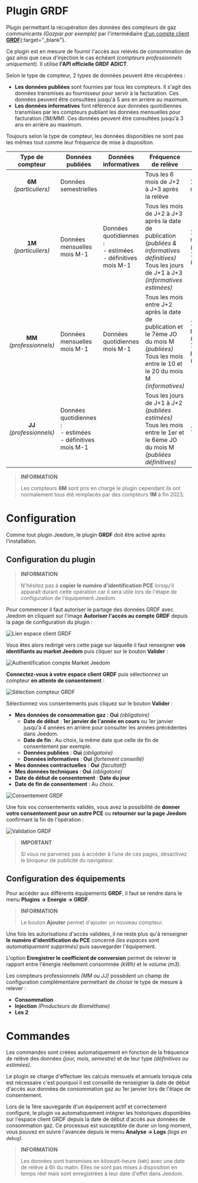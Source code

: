 # Plugin GRDF

Plugin permettant la récupération des données des compteurs de gaz communicants _(Gazpar par exemple)_ par l'intermédiaire [d'un compte client **GRDF**](https://login.monespace.grdf.fr/mire/connexion){:target="\_blank"}.

Ce plugin est en mesure de fournir l'accès aux relevés de consommation de gaz ainsi que ceux d'injection le cas échéant _(compteurs professionnels uniquement)_. Il utilise **l'API officielle GRDF ADICT**.

Selon le type de compteur, 2 types de données peuvent être récupérées :

- **Les données publiées** sont fournies par tous les compteurs. Il s'agit des données transmises au fournisseur pour servir à la facturation. Ces données peuvent être consultées jusqu'à 5 ans en arrière au maximum.
- **Les données informatives** font référence aux données quotidiennes transmises par les compteurs publiant les données mensuelles pour facturation _(1M/MM)_. Ces données peuvent être consultées jusqu'à 3 ans en arrière au maximum.

Toujours selon le type de compteur, les données disponibles ne sont pas les mêmes tout comme leur fréquence de mise à disposition.

|   **Type de compteur**    | Données publiées                                               | Données informatives                                           | Fréquence de relève                                                                                                                                        | Fréquence d'appel                                                          |
| :-----------------------: | -------------------------------------------------------------- | -------------------------------------------------------------- | ---------------------------------------------------------------------------------------------------------------------------------------------------------- | -------------------------------------------------------------------------- |
|  **6M** _(particuliers)_  | Données semestrielles                                          |                                                                | Tous les 6 mois de J+2 à J+3 après la relève                                                                                                               | 1 à 2 fois par mois                                                        |
|  **1M** _(particuliers)_  | Données mensuelles mois M-1                                    | Données quotidiennes :<br>- estimées<br>- définitives mois M-1 | Tous les mois de J+2 à J+3 après la date de publication _(publiées & informatives définitives)_<br>Tous les jours de J+1 à J+3 _(informatives estimées)_   | 1 à 2 fois par mois _(publiées)_<br>1 fois par jour _(informatives)_       |
| **MM** _(professionnels)_ | Données mensuelles mois M-1                                    | Données quotidiennes mois M-1                                  | Tous les mois entre J+2 après la date de publication et le 7ème JO du mois M _(publiées)_<br>Tous les mois entre le 10 et le 20 du mois M _(informatives)_ | 1 à 14 fois par mois _(publiées)_<br>1 à 11 fois par mois _(informatives)_ |
| **JJ** _(professionnels)_ | Données quotidiennes :<br>- estimées<br>- définitives mois M-1 |                                                                | Tous les jours de J+1 à J+2 _(publiées estimées)_<br>Tous les mois entre le 1er et le 6ème JO du mois M _(publiées définitives)_                           | 1 fois par jour                                                            |

> **INFORMATION**
>
> Les compteurs **6M** sont pris en charge le plugin cependant ils ont normalement tous été remplacés par des compteurs **1M** à fin 2023.

# Configuration

Comme tout plugin Jeedom, le plugin **GRDF** doit être activé après l'installation.

## Configuration du plugin

> **INFORMATION**
>
> N'hésitez pas à **copier le numéro d'identification PCE** lorsqu'il apparaît durant cette opération car il sera utile lors de l'étape de configuration de l'équipement Jeedom.

Pour commencer il faut autoriser le partage des données GRDF avec Jeedom en cliquant sur l'image **Autoriser l'accès au compte GRDF** depuis la page de configuration du plugin :

![Lien espace client GRDF](../images/link_grdf.jpg)

Vous êtes alors redirigé vers cette page sur laquelle il faut renseigner **vos identifiants au market Jeedom** puis cliquer sur le bouton **Valider** :

![Authentification compte Market Jeedom](../images/Auth_Jeedom.jpg)

**Connectez-vous à votre espace client GRDF** puis sélectionnez un compteur **en attente de consentement** :

![Sélection compteur GRDF](../images/grdf_home.jpg)

Sélectionnez vos consentements puis cliquez sur le bouton **Valider** :

- **Mes données de consommation gaz** : **Oui** _(obligatoire)_
  - **Date de début** : **1er janvier de l'année en cours** ou 1er janvier jusqu'à 4 années en arrière pour consulter les années précédentes dans Jeedom.
  - **Date de fin** : Au choix, la même date que celle de fin de consentement par exemple.
  - **Données publiées** : **Oui** _(obligatoire)_
  - **Données informatives** : **Oui** _(fortement conseillé)_
- **Mes données contractuelles** : **Oui** _(facultatif)_
- **Mes données techniques** : **Oui** _(obligatoire)_
- **Date de début de consentement** : **Date du jour**
- **Date de fin de consentement** : Au choix.

![Consentement GRDF](../images/grdf_choose.jpg)

Une fois vos consentements validés, vous avez la possibilité de **donner votre consentement pour un autre PCE** ou **retourner sur la page Jeedom** confirmant la fin de l'opération :

![Validation GRDF](../images/grdf_consent.jpg)

> **IMPORTANT**
>
> Si vous ne parvenez pas à accéder à l’une de ces pages, désactivez le bloqueur de publicité du navigateur.

## Configuration des équipements

Pour accéder aux différents équipements **GRDF**, il faut se rendre dans le menu **Plugins → Energie → GRDF**.

> **INFORMATION**
>
> Le bouton **Ajouter** permet d'ajouter un nouveau compteur.

Une fois les autorisations d'accès validées, il ne reste plus qu'à renseigner **le numéro d'identification du PCE** concerné _(les espaces sont automatiquement supprimés)_ puis sauvegarder l'équipement.

L'option **Enregistrer le coefficient de conversion** permet de relever le rapport entre l'énergie réellement consommée _(kWh)_ et le volume _(m3)_.

Les compteurs professionnels _(MM ou JJ)_ possèdent un champ de configuration complémentaire permettant de choisir le type de mesure à relever :

- **Consommation**
- **Injection** _(Producteurs de Biométhane)_
- **Les 2**

# Commandes

Les commandes sont créées automatiquement en fonction de la fréquence de relève des données _(jour, mois, semestre)_ et de leur type _(définitives ou estimées)_.

Le plugin se charge d'effectuer les calculs mensuels et annuels lorsque cela est nécessaire c'est pourquoi il est conseillé de renseigner la date de début d'accès aux données de consommation gaz au 1er janvier lors de l'étape de consentement.

Lors de la 1ère sauvegarde d'un équipement actif et correctement configuré, le plugin va automatiquement intégrer les historiques disponibles sur l'espace client GRDF depuis la date de début d'accès aux données de consommation gaz. Ce processus est susceptible de durer un long moment, vous pouvez en suivre l'avancée depuis le menu **Analyse → Logs** _(logs en `debug`)_.

> **INFORMATION**
>
> Les données sont transmises en kilowatt-heure (`kWh`) avec une date de relève à 6h du matin. Elles ne sont pas mises à disposition en temps réel mais sont enregistrées à leur date d'effet dans Jeedom.
